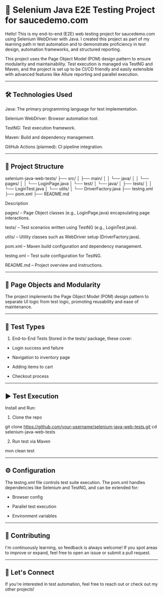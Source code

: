 # 🧪 Selenium Java E2E Testing Project for saucedemo.com
Hello! This is my end-to-end (E2E) web testing project for saucedemo.com using Selenium WebDriver with Java. I created this project as part of my learning path in test automation and to demonstrate proficiency in test design, automation frameworks, and structured reporting.

This project uses the Page Object Model (POM) design pattern to ensure modularity and maintainability. Test execution is managed via TestNG and Maven, and the project is set up to be CI/CD friendly and easily extensible with advanced features like Allure reporting and parallel execution.

---

## 🛠 Technologies Used
Java: The primary programming language for test implementation.

Selenium WebDriver: Browser automation tool.

TestNG: Test execution framework.

Maven: Build and dependency management.

GitHub Actions (planned): CI pipeline integration.

---

## 📁 Project Structure
selenium-java-web-tests/
├── src/
│   ├── main/
│   │   └── java/
│   │       └── pages/
│   │           └── LoginPage.java
│   └── test/
│       └── java/
│           ├── tests/
│           │   └── LoginTest.java
│           └── utils/
│               └── DriverFactory.java
├── testng.xml
├── pom.xml
├── README.md


Description

pages/ – Page Object classes (e.g., LoginPage.java) encapsulating page interactions.

tests/ – Test scenarios written using TestNG (e.g., LoginTest.java).

utils/ – Utility classes such as WebDriver setup (DriverFactory.java).

pom.xml – Maven build configuration and dependency management.

testng.xml – Test suite configuration for TestNG.

README.md – Project overview and instructions.

---

## 🔐 Page Objects and Modularity
The project implements the Page Object Model (POM) design pattern to separate UI logic from test logic, promoting reusability and ease of maintenance.

---

## 🧪 Test Types
1. End-to-End Tests
Stored in the tests/ package, these cover:

- Login success and failure

- Navigation to inventory page

- Adding items to cart 

- Checkout process

---

## ▶️ Test Execution
Install and Run:

1. Clone the repo

git clone https://github.com/your-username/selenium-java-web-tests.git
cd selenium-java-web-tests


2. Run test via Maven
   
mvn clean test

---

## ⚙️ Configuration
The testng.xml file controls test suite execution. The pom.xml handles dependencies like Selenium and TestNG, and can be extended for:

- Browser config

- Parallel test execution

- Environment variables

---

## 🤝 Contributing
I'm continuously learning, so feedback is always welcome! If you spot areas to improve or expand, feel free to open an issue or submit a pull request.

---

## 📣 Let's Connect
If you're interested in test automation, feel free to reach out or check out my other projects!

